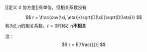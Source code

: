 [[定义 4 协方差]]有单位，但相关系数没有

$$
r = \frac{cov(\xi, \eta)}{\sqrt{D(\xi)}\sqrt{D(\eta)}}
$$
称为$\xi, \eta$的相关系数，$r=0$时称$\xi, \eta$**不相关**

注：
$$
r = E[\frac{}{}]
$$
